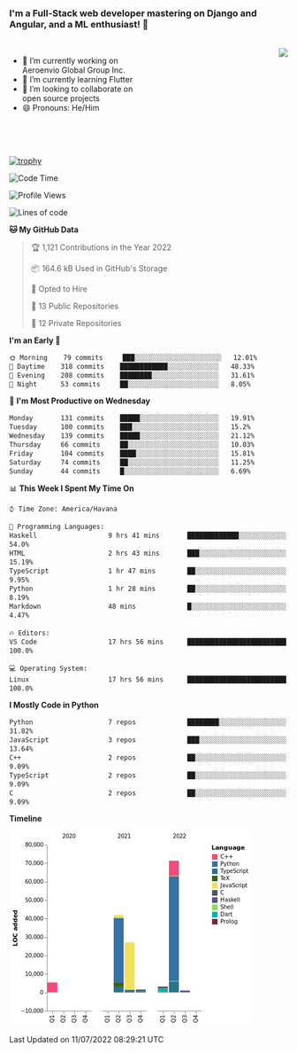 ### I'm a Full-Stack web developer mastering on Django and Angular, and a ML enthusiast!  👋

<br/>

<img align="right" height="250"  src="https://media1.giphy.com/media/qgQUggAC3Pfv687qPC/giphy.gif?cid=ecf05e470ttfxgsj072btembitu1zn4ti3t3cdyg4jo5b3by&rid=giphy.gif&ct=g" />

 <div style="width:50%">
    <ul>
      <li>🔭 I’m currently working on Aeroenvio Global Group Inc.</li>
      <li>🌱 I’m currently learning Flutter</li>
      <li>👯 I’m looking to collaborate on open source projects</li>
      <li>😄 Pronouns: He/Him</li>
<!--       <li>⚡ Fun fact: I started my first professional project for a company as web dev without knowing any JS </li> -->
    </ul>
  </div>
  
<br/><br/><br/>

[![trophy](https://github-profile-trophy.vercel.app/?username=dfg-98&row=3&column=3&theme=monokai)](https://github.com/ryo-ma/github-profile-trophy)


<!--START_SECTION:waka-->
![Code Time](http://img.shields.io/badge/Code%20Time-317%20hrs%2057%20mins-blue)

![Profile Views](http://img.shields.io/badge/Profile%20Views-2-blue)

![Lines of code](https://img.shields.io/badge/From%20Hello%20World%20I%27ve%20Written-151%20Thousand%20lines%20of%20code-blue)

**🐱 My GitHub Data** 

> 🏆 1,121 Contributions in the Year 2022
 > 
> 📦 164.6 kB Used in GitHub's Storage 
 > 
> 💼 Opted to Hire
 > 
> 📜 13 Public Repositories 
 > 
> 🔑 12 Private Repositories  
 > 
**I'm an Early 🐤** 

```text
🌞 Morning    79 commits     ███░░░░░░░░░░░░░░░░░░░░░░   12.01% 
🌆 Daytime    318 commits    ████████████░░░░░░░░░░░░░   48.33% 
🌃 Evening    208 commits    ████████░░░░░░░░░░░░░░░░░   31.61% 
🌙 Night      53 commits     ██░░░░░░░░░░░░░░░░░░░░░░░   8.05%

```
📅 **I'm Most Productive on Wednesday** 

```text
Monday       131 commits    █████░░░░░░░░░░░░░░░░░░░░   19.91% 
Tuesday      100 commits    ███░░░░░░░░░░░░░░░░░░░░░░   15.2% 
Wednesday    139 commits    █████░░░░░░░░░░░░░░░░░░░░   21.12% 
Thursday     66 commits     ██░░░░░░░░░░░░░░░░░░░░░░░   10.03% 
Friday       104 commits    ████░░░░░░░░░░░░░░░░░░░░░   15.81% 
Saturday     74 commits     ██░░░░░░░░░░░░░░░░░░░░░░░   11.25% 
Sunday       44 commits     █░░░░░░░░░░░░░░░░░░░░░░░░   6.69%

```


📊 **This Week I Spent My Time On** 

```text
⌚︎ Time Zone: America/Havana

💬 Programming Languages: 
Haskell                  9 hrs 41 mins       █████████████░░░░░░░░░░░░   54.0% 
HTML                     2 hrs 43 mins       ███░░░░░░░░░░░░░░░░░░░░░░   15.19% 
TypeScript               1 hr 47 mins        ██░░░░░░░░░░░░░░░░░░░░░░░   9.95% 
Python                   1 hr 28 mins        ██░░░░░░░░░░░░░░░░░░░░░░░   8.19% 
Markdown                 48 mins             █░░░░░░░░░░░░░░░░░░░░░░░░   4.47%

🔥 Editors: 
VS Code                  17 hrs 56 mins      █████████████████████████   100.0%

💻 Operating System: 
Linux                    17 hrs 56 mins      █████████████████████████   100.0%

```

**I Mostly Code in Python** 

```text
Python                   7 repos             ████████░░░░░░░░░░░░░░░░░   31.82% 
JavaScript               3 repos             ███░░░░░░░░░░░░░░░░░░░░░░   13.64% 
C++                      2 repos             ██░░░░░░░░░░░░░░░░░░░░░░░   9.09% 
TypeScript               2 repos             ██░░░░░░░░░░░░░░░░░░░░░░░   9.09% 
C                        2 repos             ██░░░░░░░░░░░░░░░░░░░░░░░   9.09%

```


**Timeline**

![Chart not found](https://raw.githubusercontent.com/dfg-98/dfg-98/main/charts/bar_graph.png) 


 Last Updated on 11/07/2022 08:29:21 UTC
<!--END_SECTION:waka-->
